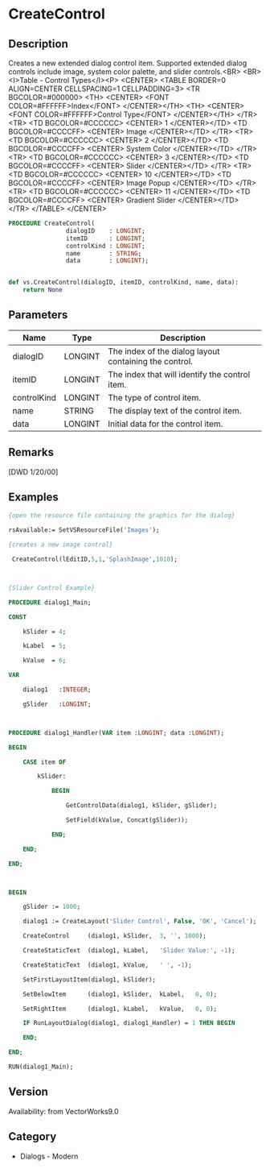 # CreateControl

## Description
Creates a new extended dialog control item. Supported extended dialog controls include image, system color palette, and slider controls.&lt;BR&gt;
&lt;BR&gt;
&lt;I&gt;Table - Control Types&lt;/I&gt;&lt;P&gt;
&lt;CENTER&gt;
        &lt;TABLE BORDER=0 ALIGN=CENTER CELLSPACING=1 CELLPADDING=3&gt;
          &lt;TR BGCOLOR=#000000&gt; 
            &lt;TH&gt; &lt;CENTER&gt;
                &lt;FONT COLOR=#FFFFFF&gt;Index&lt;/FONT&gt; &lt;/CENTER&gt;&lt;/TH&gt;
            &lt;TH&gt; &lt;CENTER&gt;
                &lt;FONT COLOR=#FFFFFF&gt;Control Type&lt;/FONT&gt; &lt;/CENTER&gt;&lt;/TH&gt;
          &lt;/TR&gt;
          &lt;TR&gt; 
            &lt;TD BGCOLOR=#CCCCCC&gt; &lt;CENTER&gt;
                1 &lt;/CENTER&gt;&lt;/TD&gt;
            &lt;TD BGCOLOR=#CCCCFF&gt; &lt;CENTER&gt;
                Image &lt;/CENTER&gt;&lt;/TD&gt;
          &lt;/TR&gt;
          &lt;TR&gt; 
            &lt;TD BGCOLOR=#CCCCCC&gt; &lt;CENTER&gt;
                2 &lt;/CENTER&gt;&lt;/TD&gt;
            &lt;TD BGCOLOR=#CCCCFF&gt; &lt;CENTER&gt;
                System Color &lt;/CENTER&gt;&lt;/TD&gt;
          &lt;/TR&gt;
          &lt;TR&gt; 
            &lt;TD BGCOLOR=#CCCCCC&gt; &lt;CENTER&gt;
                3 &lt;/CENTER&gt;&lt;/TD&gt;
            &lt;TD BGCOLOR=#CCCCFF&gt; &lt;CENTER&gt;
                Slider &lt;/CENTER&gt;&lt;/TD&gt;
          &lt;/TR&gt;
          &lt;TR&gt; 
            &lt;TD BGCOLOR=#CCCCCC&gt; &lt;CENTER&gt;
                10 &lt;/CENTER&gt;&lt;/TD&gt;
            &lt;TD BGCOLOR=#CCCCFF&gt; &lt;CENTER&gt;
                Image Popup &lt;/CENTER&gt;&lt;/TD&gt;
          &lt;/TR&gt;
          &lt;TR&gt; 
            &lt;TD BGCOLOR=#CCCCCC&gt; &lt;CENTER&gt;
                11 &lt;/CENTER&gt;&lt;/TD&gt;
            &lt;TD BGCOLOR=#CCCCFF&gt; &lt;CENTER&gt;
                Gradient Slider &lt;/CENTER&gt;&lt;/TD&gt;
          &lt;/TR&gt;
        &lt;/TABLE&gt;
&lt;/CENTER&gt;

```pascal
PROCEDURE CreateControl(
				dialogID    : LONGINT;
				itemID      : LONGINT;
				controlKind : LONGINT;
				name        : STRING;
				data        : LONGINT);
```

```python

def vs.CreateControl(dialogID, itemID, controlKind, name, data):
    return None
```

## Parameters
|Name|Type|Description|
|---|---|---|
|dialogID|LONGINT|The index of the dialog layout containing the control.|
|itemID|LONGINT|The index that will identify the control item.|
|controlKind|LONGINT|The type of control item.|
|name|STRING|The display text of the control item.|
|data|LONGINT|Initial data for the control item.|

## Remarks
[DWD 1/20/00]

## Examples
```pascal
{open the resource file containing the graphics for the dialog}

rsAvailable:= SetVSResourceFile('Images');

{creates a new image control}

 CreateControl(lEditID,5,1,'SplashImage',1010);



{Slider Control Example}

PROCEDURE dialog1_Main;

CONST

	kSlider = 4;

	kLabel  = 5;

	kValue  = 6;

VAR

	dialog1   :INTEGER;

	gSlider   :LONGINT;



PROCEDURE dialog1_Handler(VAR item :LONGINT; data :LONGINT);

BEGIN

	CASE item OF

		kSlider:

			BEGIN

				GetControlData(dialog1, kSlider, gSlider);

				SetField(kValue, Concat(gSlider));

			END;

	END;

END;



BEGIN

	gSlider := 1000;

	dialog1 := CreateLayout('Slider Control', False, 'OK', 'Cancel');

	CreateControl     (dialog1, kSlider,  3, '', 1000);

	CreateStaticText  (dialog1, kLabel,   'Slider Value:', -1);

	CreateStaticText  (dialog1, kValue,   ' ', -1);

	SetFirstLayoutItem(dialog1, kSlider);

	SetBelowItem      (dialog1, kSlider,  kLabel,   0, 0);

	SetRightItem      (dialog1, kLabel,   kValue,   0, 0);

	IF RunLayoutDialog(dialog1, dialog1_Handler) = 1 THEN BEGIN

	END;

END;

RUN(dialog1_Main);


```

## Version
Availability: from VectorWorks9.0
## Category
* Dialogs - Modern

